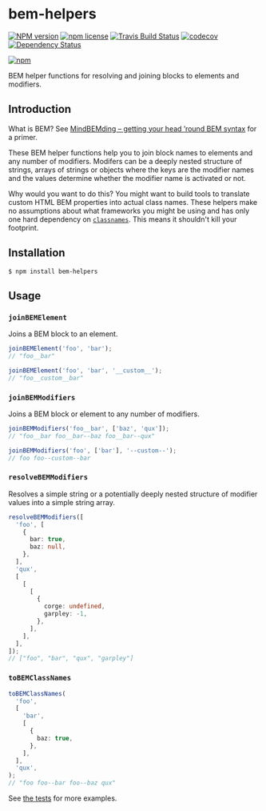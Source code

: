 # bem-helpers

[![NPM version](http://img.shields.io/npm/v/bem-helpers.svg?style=flat)](https://www.npmjs.org/package/bem-helpers)
[![npm license](http://img.shields.io/npm/l/bem-helpers.svg?style=flat-square)](https://www.npmjs.org/package/bem-helpers)
[![Travis Build Status](https://img.shields.io/travis/jedmao/bem-helpers.svg)](https://travis-ci.org/jedmao/bem-helpers)
[![codecov](https://codecov.io/gh/jedmao/bem-helpers/branch/master/graph/badge.svg)](https://codecov.io/gh/jedmao/bem-helpers)
[![Dependency Status](https://gemnasium.com/badges/github.com/jedmao/bem-helpers.svg)](https://gemnasium.com/github.com/jedmao/bem-helpers)

[![npm](https://nodei.co/npm/bem-helpers.svg?downloads=true)](https://nodei.co/npm/bem-helpers/)

BEM helper functions for resolving and joining blocks to elements and modifiers.

## Introduction

What is BEM? See [MindBEMding – getting your head ’round BEM syntax](https://csswizardry.com/2013/01/mindbemding-getting-your-head-round-bem-syntax/)
for a primer.

These BEM helper functions help you to join block names to elements and any
number of modifiers. Modifers can be a deeply nested structure of strings,
arrays of strings or objects where the keys are the modifier names and the
values determine whether the modifier name is activated or not.

Why would you want to do this? You might want to build tools to translate
custom HTML BEM properties into actual class names. These helpers make no
assumptions about what frameworks you might be using and has only one hard
dependency on [`classnames`](https://www.npmjs.com/package/classnames). This
means it shouldn't kill your footprint.

## Installation

```
$ npm install bem-helpers
```

## Usage

### `joinBEMElement`

Joins a BEM block to an element.

```ts
joinBEMElement('foo', 'bar');
// "foo__bar"

joinBEMElement('foo', 'bar', '__custom__');
// "foo__custom__bar"
```

### `joinBEMModifiers`

Joins a BEM block or element to any number of modifiers.

```ts
joinBEMModifiers('foo__bar', ['baz', 'qux']);
// "foo__bar foo__bar--baz foo__bar--qux"

joinBEMModifiers('foo', ['bar'], '--custom--');
// foo foo--custom--bar
```

### `resolveBEMModifiers`

Resolves a simple string or a potentially deeply nested structure of modifier
values into a simple string array.

```ts
resolveBEMModifiers([
  'foo', [
    {
      bar: true,
      baz: null,
    },
  ],
  'qux',
  [
    [
      [
        {
          corge: undefined,
          garpley: -1,
        },
      ],
    ],
  ],
]);
// ["foo", "bar", "qux", "garpley"]
```

### `toBEMClassNames`

```ts
toBEMClassNames(
  'foo',
  [
    'bar',
    [
      {
        baz: true,
      },
    ],
  ],
  'qux',
);
// "foo foo--bar foo--baz qux"
```

See [the tests](https://github.com/jedmao/bem-helpers/blob/master/src/index.test.ts)
for more examples.
